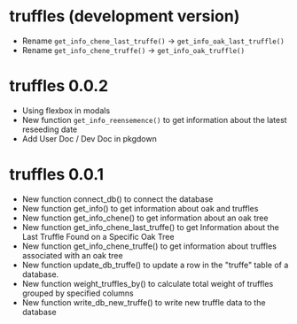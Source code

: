 # truffles (development version)

- Rename `get_info_chene_last_truffe()` -> `get_info_oak_last_truffle()`
- Rename `get_info_chene_truffe()` -> `get_info_oak_truffle()`

# truffles 0.0.2

- Using flexbox in modals
- New function `get_info_reensemence()` to get information about the latest reseeding date
- Add User Doc / Dev Doc in pkgdown 

# truffles 0.0.1

- New function connect_db() to connect the database
- New function get_info() to get information about oak and truffles
- New function get_info_chene() to get information about an oak tree
- New function get_info_chene_last_truffe() to get Information about the Last Truffle Found on a Specific Oak Tree
- New function get_info_chene_truffe() to get information about truffles associated with an oak tree
- New function update_db_truffe() to update a row in the "truffe" table of a database.
- New function weight_truffles_by() to calculate total weight of truffles grouped by specified columns
- New function write_db_new_truffe() to write new truffle data to the database
